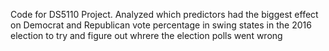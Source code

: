 Code for DS5110 Project. Analyzed which predictors had the biggest effect on Democrat and Republican vote percentage in swing states in the 2016 election to try and figure out whrere the election polls went wrong 
